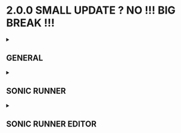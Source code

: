 # 2.0.0 SMALL UPDATE ? NO !!! BIG BREAK !!!

<details><summary><h2>GENERAL</h2></summary><p>

 - License moment

</p></details>
<details><summary><h2>SONIC RUNNER</h2></summary><p>

### NEW ADDITIONS

 - The main menu got almost completely redesigned, with every menu that it had originaly either completely overhalled or at least changed in some way.
   There were no escapees. On top of that, there are now also new menus! And also a new inaccesable menu! God damn!
 - New timer setting, where it will only appear if you had beaten the level you are playing.
 - You can now screenshot the game with F2.
 - You can now save replays while playing the level with F6. This will save a replay without you needing to finish the level.
 - You can now unlock missing legitimately.

### VISUAL

 - Sonic Runner is no longer in the 4:3 aspect ratio, it is now in the glorious___ 5:3 aspect ratio___!
 - XT9 has new idle animations.
 - When launched very high with a mushroom, you now spin.
 - Fixed XT9's and missing's particles being the wrong color for 1 frame
 - The timer is now outlined for better visibility.
 - User Universe now has a unique BG.
 - Bootup sequence has a new font.

### FIXES & CHANGES

 - The menu now has it's own seperate keys from gameplay.
 - Fixed bug where a level groups completion percentage wouldn't save, leading to messy behaviour.
 - The level timer doesn't start until you start moving.
 - S1's default slide is now a bit slower. Dropslide is staying the same speed, however.
 - Shortend coyote time on S1 and it's derivates.
 - XT9 is unlocked when you have 7 bonuses now. If you already have them unlocked,
   this update wont take it away.
 - Fixed a bug where you could quit to the menu after you've hit an obstacle, making the game not count the death.
 - Fixed a bug where the game didn't record the first frame of a replay.
 - Fixed `--savefile_interaction` console argument working incorrectly.

</p></details>
<details><summary><h2>SONIC RUNNER EDITOR</h2></summary><p>

### NEW ADDITIONS

 - New__ bucket tool__! You can access it by pressing the edit mode key while
   placing down tiles, and with a single left click it will allow you to fill
   in any holes you may have in the ground.
 - Added new shortcuts to temporarely hide layers.
 - In the edit layers panel, there is now a new option:__ Unicolor__! Turning this
   on will make every layer only one color.
 - Added a new objects:
    - __ Boosters__! The act similarly to mushrooms, but just with
      different theming.
    - __ Platforms__! The moving platforms are real!
    - __ External Images__! It's the lite version of mods!
    - __ Invisible Ground__! :)
 - You can now change the font of HoverText.
 - New text interpreter or something!
	 - When typing text into HoverText, you can type some commands
	   inbetween %% and they will be replaced by game info.
	 - `%left%`, `%right%`, `%up%`, `%down%`, `%jump%`, `%special%`,
	   `%reset%`, `%return%` will be replaced by the users keybinds for
	   those actions.
	 - `%unlock [unlock]%` will be replaced by a YES or NO depending on if
	   `[unlock]` is unlocked.
	 - `%level [level_data]%` will be replaced by info from the level .dat file.
	   possible options for [level_data]:
		 - creator - Who made the level.
		 - level_name - Name of the level.
		 - level_icon - What icon the level has.
		 - level_base - What base the level has.
	 - If you wanna type % or any of the commands without them being replaced, put them between \`\`,
	   and the interpreter will ignore them.
	 - %\`% will put a \`, since otherwise it will be removed.
 - You can now set `tele_destination` of the portal and finish to `*Level_Next`, which will change the level to the next level in the level group.
 - You can now add the name of the author to a level group. You can also make it so it doesn't display in the level select screen, if you don't like how it looks.
 - A new tool to convert pngs to stex has been added. It has no use currently, but may come in handy once i tackle mod support.

### VISUAL

 - You can now specify the "ui color" for a level group.
 - There are now more variations of dirt tiles.
 - More Blurees! i love trees trees so cool
 - New stalagmite and stalactite sprites added.
 - The .dat creator has been centralized.

### FIXES & CHANGES

 - Attachables should no longer have wacky behaviours when you do anything complex with them.
 - Fixed a bug where you could have multiple of the same tile preset in the place panel.
 - You can now edit the order of portals.
 - Fixed playtested levels not reloading when you die or press reset.
 - Playtested levels no longer save as seperate levels.
 - Upon exiting a level when you are playtesting it, you will also exit SR. You won't need to go through the SR menu to get back to the editor.
 - The "Is official" tag has been altered. Now when a level has the "Is official" tag:
	 - If the level's author matches the level groups author, the level won't have the "Creator:" line, similary to how WaterWay doesn't have it.
	 - If the level's author is different to the level groups author, it will show a thank you message.
 - The "Is official" tag now does nothing in UserUniverse.
 - In the options menu, the keybind for saving with a popup didn't display properly. This is now fixed.

</p></details>
